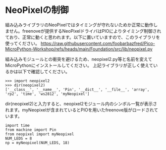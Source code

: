 # NeoPixelの制御

組み込みライブラリのNeoPixelではタイミングが守れないためか正常に動作しません。freenoveが提供するNeoPixelドライバはPIOによりタイミング制御されており、正常に動くと思われます。以下に置いていますので、このライブラリを使ってください。
https://raw.githubusercontent.com/foobarbazfred/Pico-MicroPython-Workshop/refs/heads/main/Foundation/src/lib/neopixel.py

組み込みモジュールとの衝突を避けるため、neopixel2.py等と名前を変えてMicroPythonにインストールしてください。
上記ライブラリが正しく使えているかは以下で確認してください。
```
>>> import neopixel2
>>> dir(neopixel2)
['__class__', '__name__', 'Pin', '__dict__', '__file__', 'array', 'rp2', 'time', 'ws2812', 'myNeopixel']
```
dir(neopixel2)と入力すると、neopixel2モジュール内のシンボル一覧が表示されます。myNeopixelが含まれているとPIOを用いたfreenove版がロードされています。

```
import time
from machine import Pin
from neopixel import myNeopixel
NUM_LEDS = 8
np = myNeopixel(NUM_LEDS, 18)
```
